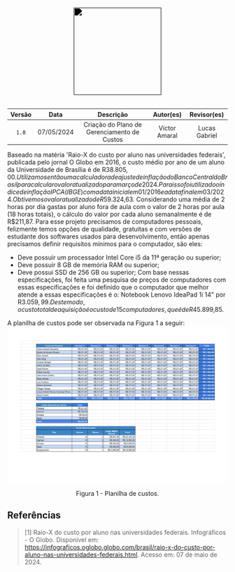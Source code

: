 <br/>

<div style="display: flex; flex-direction: column; justify-content: center; align-items:center;">
    <img src="https://dansousamelo.github.io/RQ_ISP/assets/backlog/BACKLOG-ICON.png" width="200" height="200" style="filter: brightness(0%);"ss />
</div>

<br/>

| Versão |    Data    |                  Descrição                  |   Autor(es)   |  Revisor(es)  |
| :----: | :--------: | :-----------------------------------------: | :-----------: | :-----------: |
| `1.0`  | 07/05/2024 | Criação do Plano de Gerenciamento de Custos | Victor Amaral | Lucas Gabriel |

Baseado na matéria 'Raio-X do custo por aluno nas universidades federais', publicada pelo jornal O Globo em 2016, o custo médio por ano de um aluno da Universidade de Brasília é de R$38.805,00. Utilizamos então uma calculadora de ajuste de inflação do Banco Central do Brasil para calcular o valor atualizado para março de 2024. Para isso foi utilizado o índice de inflação IPCA (IBGE) com a data inicial em 01/2016 e a data final em 03/2024. Obtivemos o valor atualizado de R$59.324,63. Considerando uma média de 2 horas por dia gastas por aluno fora de aula com o valor de 2 horas por aula (18 horas totais), o cálculo do valor por cada aluno semanalmente é de R$211,87. Para esse projeto precisamos de computadores pessoais, felizmente temos opções de qualidade, gratuitas e com versões de estudante dos softwares usados para desenvolvimento, então apenas precisamos definir requisitos mínimos para o computador, são eles:
- Deve possuir um processador Intel Core i5 da 11ª geração ou superior;
- Deve possuir 8 GB de memória RAM ou superior;
- Deve possui SSD de 256 GB ou superior;
Com base nessas especificações, foi feita uma pesquisa de preços de computadores com essas especificações e foi definido que o computador que melhor atende a essas especificações é o: Notebook Lenovo IdeaPad 1i 14" por R$3.059,99. Deste modo, o custo total de aquisição é o custo de 15 computadores, que é de R$45.899,85.

A planilha de custos pode ser observada na Figura 1 a seguir:
![Figura 1 - Planilha de custos.](../assets/planilha-custos.png)

<center> Figura 1 - Planilha de custos.</center>

## Referências

> [1] Raio-X do custo por aluno nas universidades federais. Infográficos - O Globo. Disponível em: <https://infograficos.oglobo.globo.com/brasil/raio-x-do-custo-por-aluno-nas-universidades-federais.html>. Acesso em: 07 de maio de 2024.

